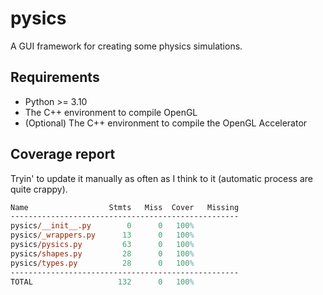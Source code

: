 # pysics

A GUI framework for creating some physics simulations.

## Requirements

- Python >= 3.10
- The C++ environment to compile OpenGL
- (Optional) The C++ environment to compile the OpenGL Accelerator

## Coverage report

Tryin' to update it manually as often as I think to it (automatic process are quite crappy).

```ps
Name                  Stmts   Miss  Cover   Missing
---------------------------------------------------
pysics/__init__.py        0      0   100%
pysics/_wrappers.py      13      0   100%
pysics/pysics.py         63      0   100%
pysics/shapes.py         28      0   100%
pysics/types.py          28      0   100%
---------------------------------------------------
TOTAL                   132      0   100%
```
